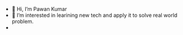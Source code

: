 - 👋 Hi, I’m Pawan Kumar
- 👀 I’m interested in learining new tech and apply it to solve real world problem.
-

